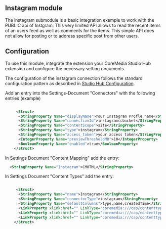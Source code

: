 ## Instagram module

The instagram submodule is a basic integration example to work with the PUBLIC api of Instgram. This very limited API 
allows to read the recent items of an users feed as well as comments for the items.
This simple API does not allow for posting or to address specific post from other users.  

 
## Configuration

To use this module, integrate the extension your CoreMedia Studio Hub extension and configure the necessary setting documents.

The configuration of the instagram connection follows the standard configuration pattern as described in [Studio Hub Configuration](https://github.com/CoreMedia/coremedia-studio-hub/blob/master/documentation/Configuration.md).
 
Add an entry into the Settings-Document "Connectors" with the following entries (example)
```xml

     <Struct>
      <StringProperty Name="displayName">Your Instagram Profle name</StringProperty>
      <StringProperty Name="connectionId">instagramccbucket</StringProperty>
      <StringProperty Name="contentScope">site</StringProperty>
      <StringProperty Name="type">instagram</StringProperty>
      <StringProperty Name="access_token">your access token</StringProperty>
      <IntegerProperty Name="previewThresholdMB">10</IntegerProperty>
      <BooleanProperty Name="enabled">true</BooleanProperty>
    </Struct>
```

In Settings Document "Content Mapping" add the entry:

```xml
  <StringProperty Name="Instagram">CMHTML</StringProperty>
```

In Settings Document "Content Types" add the entry:
```xml

     <Struct>
      <StringProperty Name="name">Instagram</StringProperty>
      <StringProperty Name="connectorType">instagram</StringProperty>
      <StringProperty Name="defaultColumns">type,name,createdTime</StringProperty>
      <LinkProperty xlink:href="" LinkType="coremedia:///cap/contenttype/CMSettings" cmexport:path="/Settings/Options/Settings/Connectors/Connector Item Types" />
      <LinkProperty xlink:href="" LinkType="coremedia:///cap/contenttype/CMSettings" cmexport:path="/Settings/Options/Settings/Connectors/Preview Templates" />
      <LinkProperty xlink:href="" LinkType="coremedia:///cap/contenttype/CMSettings" cmexport:path="/Settings/Options/Settings/Connectors/Content Mapping" />
    </Struct>

```


